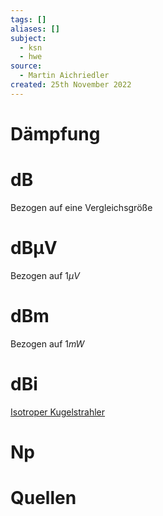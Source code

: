 ```yaml
---
tags: []
aliases: []
subject:
  - ksn
  - hwe
source:
  - Martin Aichriedler
created: 25th November 2022
---
```


# Dämpfung

# dB

Bezogen auf eine Vergleichsgröße

# dBµV

Bezogen auf $1\mu V$

# dBm

Bezogen auf $1mW$

# dBi

[Isotroper Kugelstrahler](../hf-technik/Isotroper%20Kugelstrahler.md)

# Np

# Quellen